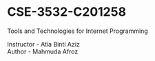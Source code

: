 # CSE-3532-C201258
Tools and Technologies for Internet Programming
<br>

Instructor - Atia Binti Aziz <br>
Author - Mahmuda Afroz
